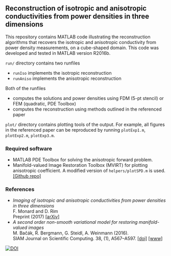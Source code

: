 ## Reconstruction of isotropic and anisotropic conductivities from power densities in three dimensions

This repository contains MATLAB code illustrating the reconstruction algorithms that recovers the isotropic
and anisotropic conductivity from power density measurements, on a cube-shaped domain. This code was
developed and tested in MATLAB version R2016b.

``run/`` directory contains two runfiles 
* ``runIso`` implements the isotropic reconstruction
* ``runAniso`` implements the anisotropic reconstruction

Both of the runfiles
* computes the solutions and power densities using FDM (5-pt stencil) or FEM (quadratic, PDE Toolbox)
* computes the reconstruction using methods outlined in the referenced paper

``plot/`` directory contains plotting tools of the output. For example, all figures in the referenced paper 
can be reproduced by running ``plotExp1.m``, ``plotExp2.m``, ``plotExp3.m``.

### Required software

* MATLAB PDE Toolbox for solving the anisotropic forward problem.
* Manifold-valued Image Restoration Toolbox (MVIRT) for plotting anisotropic coefficient.
 A modified version of ``helpers/plotSPD.m`` is used.
 [[Github repo]](https://github.com/kellertuer/MVIRT)

### References

* *Imaging of isotropic and anisotropic conductivities from power densities in three dimensions*
<br> F. Monard and D. Rim <br> Preprint (2017) [[arXiv]](http://arxiv.org/abs/1711.03137)
* *A second order non-smooth variational model for restoring manifold-valued images* <br>
M. Bačák, R. Bergmann, G. Steidl, A. Weinmann (2016). <br>
SIAM Journal on Scientific Computing. 38, (1), A567–A597. [[doi]](http://dx.doi.org/10.1137/15M101988X) [[www]](http://arxiv.org/pdf/1506.02409v2.pdf)


[![DOI](https://zenodo.org/badge/115078808.svg)](https://zenodo.org/badge/latestdoi/115078808)

